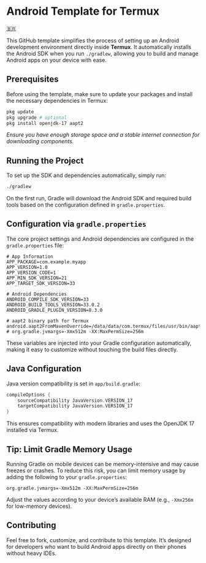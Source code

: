 # Android Template for Termux

[🇧🇷](README_BR.md)

This GitHub template simplifies the process of setting up an Android development environment directly inside **Termux**. It automatically installs the Android SDK when you run `./gradlew`, allowing you to build and manage Android apps on your device with ease.


## Prerequisites

Before using the template, make sure to update your packages and install the necessary dependencies in Termux:

```bash
pkg update
pkg upgrade # optional
pkg install openjdk-17 aapt2
```

*Ensure you have enough storage space and a stable internet connection for downloading components.*


## Running the Project

To set up the SDK and dependencies automatically, simply run:

```bash
./gradlew
```

On the first run, Gradle will download the Android SDK and required build tools based on the configuration defined in `gradle.properties`.


## Configuration via `gradle.properties`

The core project settings and Android dependencies are configured in the `gradle.properties` file:

```properties
# App Information
APP_PACKAGE=com.example.myapp
APP_VERSION=1.0
APP_VERSION_CODE=1
APP_MIN_SDK_VERSION=21
APP_TARGET_SDK_VERSION=33

# Android Dependencies
ANDROID_COMPILE_SDK_VERSION=33
ANDROID_BUILD_TOOLS_VERSION=33.0.2
ANDROID_GRADLE_PLUGIN_VERSION=8.3.0

# aapt2 binary path for Termux
android.aapt2FromMavenOverride=/data/data/com.termux/files/usr/bin/aapt2
# org.gradle.jvmargs=-Xmx512m -XX:MaxPermSize=256m
```

These variables are injected into your Gradle configuration automatically, making it easy to customize without touching the build files directly.


## Java Configuration

Java version compatibility is set in `app/build.gradle`:

```groovy
compileOptions {
    sourceCompatibility JavaVersion.VERSION_17
    targetCompatibility JavaVersion.VERSION_17
}
```

This ensures compatibility with modern libraries and uses the OpenJDK 17 installed via Termux.


## Tip: Limit Gradle Memory Usage

Running Gradle on mobile devices can be memory-intensive and may cause freezes or crashes. To reduce this risk, you can limit memory usage by adding the following to your `gradle.properties`:

```properties
org.gradle.jvmargs=-Xmx512m -XX:MaxPermSize=256m
```

Adjust the values according to your device’s available RAM (e.g., `-Xmx256m` for low-memory devices).


## Contributing

Feel free to fork, customize, and contribute to this template. It’s designed for developers who want to build Android apps directly on their phones without heavy IDEs.
